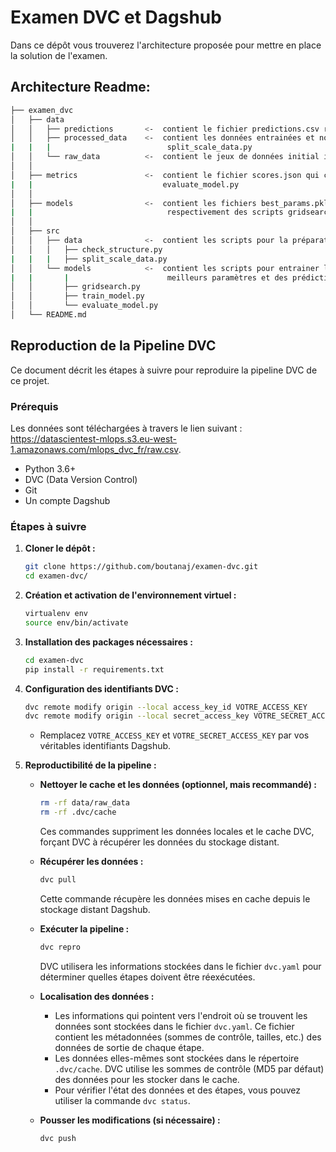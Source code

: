 # Examen DVC et Dagshub
Dans ce dépôt vous trouverez l'architecture proposée pour mettre en place la solution de l'examen.

## Architecture Readme:

```bash       
├── examen_dvc          
│   ├── data
│   │   ├── predictions       <-  contient le fichier predictions.csv résultat du script evaluate_model.py
│   │   ├── processed_data    <-  contient les données entrainées et normalisées résultat du script 
|   |   |                          split_scale_data.py
│   │   └── raw_data          <-  contient le jeux de données initial importé
│   │     
│   ├── metrics               <-  contient le fichier scores.json qui calcule r2 et mse par le script 
|   |                             evaluate_model.py
│   │
│   ├── models                <-  contient les fichiers best_params.pkl et trained_model.joblib résultat 
|   |                              respectivement des scripts gridsearch.py et train_model.py
│   │
│   ├── src                    
│   │   ├── data              <-  contient les scripts pour la préparation des données : 
│   │   │   ├── check_structure.py
|   |   |   ├── split_scale_data.py
│   │   └── models            <-  contient les scripts pour entrainer les données, pour le calcul des 
|   |       |                      meilleurs paramètres et des prédictions:
│   │       ├── gridsearch.py
│   │       ├── train_model.py
│   │       └── evaluate_model.py
│   └── README.md             
```

## Reproduction de la Pipeline DVC

Ce document décrit les étapes à suivre pour reproduire la pipeline DVC de ce projet.


### Prérequis

Les données sont téléchargées à travers le lien suivant : https://datascientest-mlops.s3.eu-west-1.amazonaws.com/mlops_dvc_fr/raw.csv.


* Python 3.6+
* DVC (Data Version Control)
* Git
* Un compte Dagshub

### Étapes à suivre

1.  **Cloner le dépôt :**

    ```bash
    git clone https://github.com/boutanaj/examen-dvc.git
    cd examen-dvc/
    ```

2.  **Création et activation de l'environnement virtuel :**

    ```bash
    virtualenv env
    source env/bin/activate
    ```

3.  **Installation des packages nécessaires :**

    ```bash
    cd examen-dvc
    pip install -r requirements.txt
    ```

4.  **Configuration des identifiants DVC :**

    ```bash
    dvc remote modify origin --local access_key_id VOTRE_ACCESS_KEY
    dvc remote modify origin --local secret_access_key VOTRE_SECRET_ACCESS_KEY
    ```

    * Remplacez `VOTRE_ACCESS_KEY` et `VOTRE_SECRET_ACCESS_KEY` par vos véritables identifiants Dagshub.

5.  **Reproductibilité de la pipeline :**



    * **Nettoyer le cache et les données (optionnel, mais recommandé) :**

        ```bash
        rm -rf data/raw_data
        rm -rf .dvc/cache
        ```

        Ces commandes suppriment les données locales et le cache DVC, forçant DVC à récupérer les données du stockage distant.


    * **Récupérer les données :**

        ```bash
        dvc pull
        ```

        Cette commande récupère les données mises en cache depuis le stockage distant Dagshub.

    * **Exécuter la pipeline :**

        ```bash
        dvc repro
        ```

        DVC utilisera les informations stockées dans le fichier `dvc.yaml` pour déterminer quelles étapes doivent être réexécutées.

    * **Localisation des données :**

        * Les informations qui pointent vers l'endroit où se trouvent les données sont stockées dans le fichier `dvc.yaml`. Ce fichier contient les métadonnées (sommes de contrôle, tailles, etc.) des données de sortie de chaque étape.
        * Les données elles-mêmes sont stockées dans le répertoire `.dvc/cache`. DVC utilise les sommes de contrôle (MD5 par défaut) des données pour les stocker dans le cache.
        * Pour vérifier l'état des données et des étapes, vous pouvez utiliser la commande `dvc status`.

    * **Pousser les modifications (si nécessaire) :**

        ```bash
        dvc push
        ```